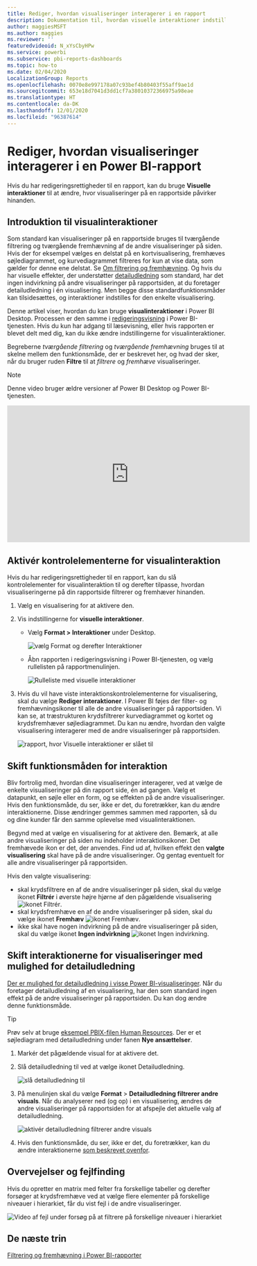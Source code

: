 ```yaml
---
title: Rediger, hvordan visualiseringer interagerer i en rapport
description: Dokumentation til, hvordan visuelle interaktioner indstilles i en rapport i Microsoft Power BI-tjenesten og i en Power BI Desktop-rapport.
author: maggiesMSFT
ms.author: maggies
ms.reviewer: ''
featuredvideoid: N_xYsCbyHPw
ms.service: powerbi
ms.subservice: pbi-reports-dashboards
ms.topic: how-to
ms.date: 02/04/2020
LocalizationGroup: Reports
ms.openlocfilehash: 0070e8e997178a07c93bef4b80403f55aff9ae1d
ms.sourcegitcommit: 653e18d7041d3dd1cf7a38010372366975a98eae
ms.translationtype: HT
ms.contentlocale: da-DK
ms.lasthandoff: 12/01/2020
ms.locfileid: "96387614"
---
```

# <a name="change-how-visuals-interact-in-a-power-bi-report"></a>Rediger, hvordan visualiseringer interagerer i en Power BI-rapport
Hvis du har redigeringsrettigheder til en rapport, kan du bruge **Visuelle interaktioner** til at ændre, hvor visualiseringer på en rapportside påvirker hinanden. 

## <a name="introduction-to-visual-interactions"></a>Introduktion til visualinteraktioner
Som standard kan visualiseringer på en rapportside bruges til tværgående filtrering og tværgående fremhævning af de andre visualiseringer på siden.
Hvis der for eksempel vælges en delstat på en kortvisualisering, fremhæves søjlediagrammet, og kurvediagrammet filtreres for kun at vise data, som gælder for denne ene delstat.
Se [Om filtrering og fremhævning](power-bi-reports-filters-and-highlighting.md). Og hvis du har visuelle effekter, der understøtter [detailudledning](../consumer/end-user-drill.md) som standard, har det ingen indvirkning på andre visualiseringer på rapportsiden, at du foretager detailudledning i én visualisering. Men begge disse standardfunktionsmåder kan tilsidesættes, og interaktioner indstilles for den enkelte visualisering.

Denne artikel viser, hvordan du kan bruge **visualinteraktioner** i Power BI Desktop. Processen er den samme i [redigeringsvisning](service-interact-with-a-report-in-editing-view.md) i Power BI-tjenesten. Hvis du kun har adgang til læsevisning, eller hvis rapporten er blevet delt med dig, kan du ikke ændre indstillingerne for visualinteraktioner.

Begreberne *tværgående filtrering* og *tværgående fremhævning* bruges til at skelne mellem den funktionsmåde, der er beskrevet her, og hvad der sker, når du bruger ruden **Filtre** til at *filtrere* og *fremhæve* visualiseringer.  

> [!NOTE]
> Denne video bruger ældre versioner af Power BI Desktop og Power BI-tjenesten. 
>
>

<iframe width="560" height="315" src="https://www.youtube.com/embed/N_xYsCbyHPw?list=PL1N57mwBHtN0JFoKSR0n-tBkUJHeMP2cP" frameborder="0" allowfullscreen></iframe>


## <a name="enable-the-visual-interaction-controls"></a>Aktivér kontrolelementerne for visualinteraktion
Hvis du har redigeringsrettigheder til en rapport, kan du slå kontrolelementer for visualinteraktion til og derefter tilpasse, hvordan visualiseringerne på din rapportside filtrerer og fremhæver hinanden. 

1. Vælg en visualisering for at aktivere den.  
2. Vis indstillingerne for **visuelle interaktioner**.
    

    - Vælg **Format > Interaktioner** under Desktop.

        ![vælg Format og derefter Interaktioner](media/service-reports-visual-interactions/power-bi-interaction.png)

    - Åbn rapporten i redigeringsvisning i Power BI-tjenesten, og vælg rullelisten på rapportmenulinjen.

        ![Rulleliste med visuelle interaktioner](media/service-reports-visual-interactions/power-bi-service.png)

3. Hvis du vil have viste interaktionskontrolelementerne for visualisering, skal du vælge **Rediger interaktioner**. I Power BI føjes der filter- og fremhævningsikoner til alle de andre visualiseringer på rapportsiden. Vi kan se, at træstrukturen krydsfiltrerer kurvediagrammet og kortet og krydsfremhæver søjlediagrammet. Du kan nu ændre, hvordan den valgte visualisering interagerer med de andre visualiseringer på rapportsiden.
   
    ![rapport, hvor Visuelle interaktioner er slået til](media/service-reports-visual-interactions/power-bi-turn-on.png)


## <a name="change-the-interaction-behavior"></a>Skift funktionsmåden for interaktion
Bliv fortrolig med, hvordan dine visualiseringer interagerer, ved at vælge de enkelte visualiseringer på din rapport side, én ad gangen.  Vælg et datapunkt, en søjle eller en form, og se effekten på de andre visualiseringer. Hvis den funktionsmåde, du ser, ikke er det, du foretrækker, kan du ændre interaktionerne. Disse ændringer gemmes sammen med rapporten, så du og dine kunder får den samme oplevelse med visualinteraktionen.


Begynd med at vælge en visualisering for at aktivere den.  Bemærk, at alle andre visualiseringer på siden nu indeholder interaktionsikoner. Det fremhævede ikon er det, der anvendes. Find ud af, hvilken effekt den **valgte visualisering** skal have på de andre visualiseringer.  Og gentag eventuelt for alle andre visualiseringer på rapportsiden.

Hvis den valgte visualisering:
   
   * skal krydsfiltrere en af de andre visualiseringer på siden, skal du vælge ikonet **Filtrér** i øverste højre hjørne af den pågældende visualisering ![ikonet Filtrér](media/service-reports-visual-interactions/power-bi-filter-icon.png).
   * skal krydsfremhæve en af de andre visualiseringer på siden, skal du vælge ikonet **Fremhæv** ![ikonet Fremhæv](media/service-reports-visual-interactions/power-bi-highlight-icon.png).
   * ikke skal have nogen indvirkning på de andre visualiseringer på siden, skal du vælge ikonet **Ingen indvirkning** ![ikonet Ingen indvirkning](media/service-reports-visual-interactions/power-bi-no-impact.png).

## <a name="change-the-interactions-of-drillable-visualizations"></a>Skift interaktionerne for visualiseringer med mulighed for detailudledning
[Der er mulighed for detailudledning i visse Power BI-visualiseringer](../consumer/end-user-drill.md). Når du foretager detailudledning af en visualisering, har den som standard ingen effekt på de andre visualiseringer på rapportsiden. Du kan dog ændre denne funktionsmåde. 

> [!TIP]
> Prøv selv at bruge [eksempel PBIX-filen Human Resources](https://download.microsoft.com/download/6/9/5/69503155-05A5-483E-829A-F7B5F3DD5D27/Human%20Resources%20Sample%20PBIX.pbix). Der er et søjlediagram med detailudledning under fanen **Nye ansættelser**.
>

1. Markér det pågældende visual for at aktivere det. 

2. Slå detailudledning til ved at vælge ikonet Detailudledning.

    ![slå detailudledning til](media/service-reports-visual-interactions/power-bi-drill-down.png)

2. På menulinjen skal du vælge **Format** > **Detailudledning filtrerer andre visuals**.  Når du analyserer ned (og op) i en visualisering, ændres de andre visualiseringer på rapportsiden for at afspejle det aktuelle valg af detailudledning. 

    ![aktivér detailudledning filtrerer andre visuals](media/service-reports-visual-interactions/power-bi-drill.png)

3. Hvis den funktionsmåde, du ser, ikke er det, du foretrækker, kan du ændre interaktionerne [som beskrevet ovenfor](#change-the-interaction-behavior).

## <a name="considerations-and-troubleshooting"></a>Overvejelser og fejlfinding
Hvis du opretter en matrix med felter fra forskellige tabeller og derefter forsøger at krydsfremhæve ved at vælge flere elementer på forskellige niveauer i hierarkiet, får du vist fejl i de andre visualiseringer. 

![Video af fejl under forsøg på at filtrere på forskellige niveauer i hierarkiet](media/service-reports-visual-interactions/cross-highlight.gif)
    
## <a name="next-steps"></a>De næste trin
[Filtrering og fremhævning i Power BI-rapporter](power-bi-reports-filters-and-highlighting.md)